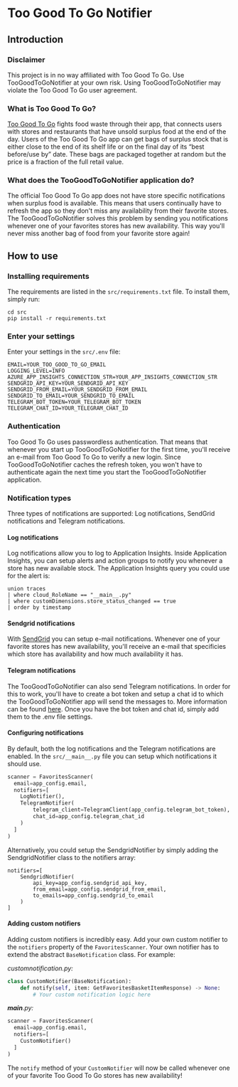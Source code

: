# Too Good To Go Notifier

## Introduction

### Disclaimer
This project is in no way affiliated with Too Good To Go. Use TooGoodToGoNotifier at your own risk. Using TooGoodToGoNotifier may violate the Too Good To Go user agreement.

### What is Too Good To Go?
[Too Good To Go](https://toogoodtogo.com/en-us) fights food waste through their app, that connects users with stores and restaurants that have unsold surplus food at the end of the day. Users of the Too Good To Go app can get bags of surplus stock that is either close to the end of its shelf life or on the final day of its “best before/use by” date. These bags are packaged together at random but the price is a fraction of the full retail value.

### What does the TooGoodToGoNotifier application do?
The official Too Good To Go app does not have store specific notifications when surplus food is available. This means that users continually have to refresh the app so they don't miss any availability from their favorite stores. The TooGoodToGoNotifier solves this problem by sending you notifications whenever one of your favorites stores has new availability. This way you'll never miss another bag of food from your favorite store again!

## How to use
### Installing requirements
The requirements are listed in the `src/requirements.txt` file. To install them, simply run:
```
cd src
pip install -r requirements.txt
```

### Enter your settings
Enter your settings in the `src/.env` file:
```
EMAIL=YOUR_TOO_GOOD_TO_GO_EMAIL
LOGGING_LEVEL=INFO
AZURE_APP_INSIGHTS_CONNECTION_STR=YOUR_APP_INSIGHTS_CONNECTION_STR
SENDGRID_API_KEY=YOUR_SENDGRID_API_KEY
SENDGRID_FROM_EMAIL=YOUR_SENDGRID_FROM_EMAIL
SENDGRID_TO_EMAIL=YOUR_SENDGRID_TO_EMAIL
TELEGRAM_BOT_TOKEN=YOUR_TELEGRAM_BOT_TOKEN
TELEGRAM_CHAT_ID=YOUR_TELEGRAM_CHAT_ID
```

### Authentication
Too Good To Go uses passwordless authentication. That means that whenever you start up TooGoodToGoNotifier for the first time, you'll receive an e-mail from Too Good To Go to verify a new login. Since TooGoodToGoNotifier caches the refresh token, you won't have to authenticate again the next time you start the TooGoodToGoNotifier application. 

### Notification types
Three types of notifications are supported: Log notifications, SendGrid notifications and Telegram notifications.

#### Log notifications
Log notifications allow you to log to Application Insights. Inside Application Insights, you can setup alerts and action groups to notify you whenever a store has new available stock. The Application Insights query you could use for the alert is:
```
union traces
| where cloud_RoleName == "__main__.py"
| where customDimensions.store_status_changed == true
| order by timestamp
```

#### Sendgrid notifications
With [SendGrid](https://sendgrid.com/) you can setup e-mail notifications. Whenever one of your favorite stores has new availability, you'll receive an e-mail that specificies which store has availability and how much availability it has. 

#### Telegram notifications
The TooGoodToGoNotifier can also send Telegram notifications. In order for this to work, you'll have to create a bot token and setup a chat id to which the TooGoodToGoNotifier app will send the messages to. More information can be found [here](https://medium.com/codex/using-python-to-send-telegram-messages-in-3-simple-steps-419a8b5e5e2). Once you have the bot token and chat id, simply add them to the .env file settings.

#### Configuring notifications
By default, both the log notifications and the Telegram notifications are enabled. In the `src/__main__.py` file you can setup which notifications it should use. 
```python
scanner = FavoritesScanner(
  email=app_config.email,
  notifiers=[
    LogNotifier(),
    TelegramNotifier(
        telegram_client=TelegramClient(app_config.telegram_bot_token),
        chat_id=app_config.telegram_chat_id
    )
  ]
)
```

Alternatively, you could setup the SendgridNotifier by simply adding the SendgridNotifier class to the notifiers array:
```
notifiers=[
    SendgridNotifier(
        api_key=app_config.sendgrid_api_key,
        from_email=app_config.sendgrid_from_email,
        to_emails=app_config.sendgrid_to_email
    )
]
```

#### Adding custom notifiers
Adding custom notifiers is incredibly easy. Add your own custom notifier to the `notifiers` property of the `FavoritesScanner`. Your own notifier has to extend the abstract `BaseNotification` class. For example:

*customnotification.py:*
```python
class CustomNotifier(BaseNotification):
    def notify(self, item: GetFavoritesBasketItemResponse) -> None:
        # Your custom notification logic here
```
*__main__.py:*
```python
scanner = FavoritesScanner(
  email=app_config.email,
  notifiers=[
    CustomNotifier()
  ]
)
```

The `notify` method of your `CustomNotifier` will now be called whenever one of your favorite Too Good To Go stores has new availability!

